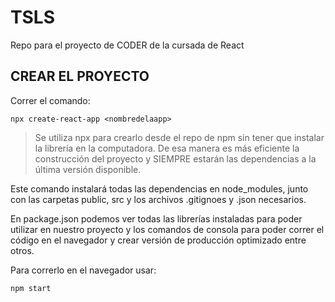 # TSLS
Repo para el proyecto de CODER de la cursada de React

## CREAR EL PROYECTO
Correr el comando:

`npx create-react-app <nombredelaapp>`

>Se utiliza npx para crearlo desde el repo de npm sin tener que instalar la librería en la computadora. De esa manera es más eficiente la construcción del proyecto y SIEMPRE estarán las dependencias a la última versión disponible.

Este comando instalará todas las dependencias en node_modules, junto con las carpetas public, src y los archivos
.gitignoes y .json necesarios.

En package.json podemos ver todas las librerías instaladas para poder utilizar en nuestro proyecto y los comandos de consola para poder correr el código en el navegador y crear versión de producción optimizado entre otros.

Para correrlo en el navegador usar:

`npm start`